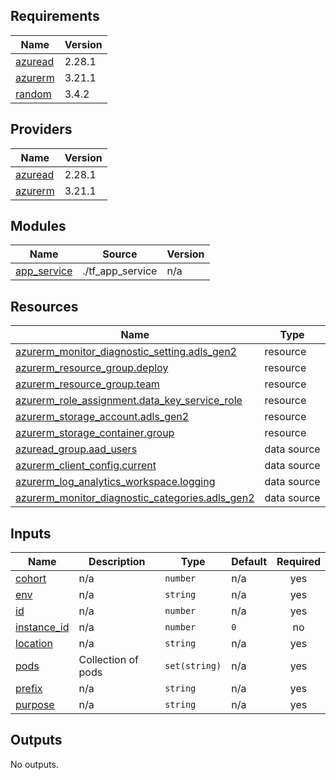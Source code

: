 ## Requirements

| Name | Version |
|------|---------|
| <a name="requirement_azuread"></a> [azuread](#requirement\_azuread) | 2.28.1 |
| <a name="requirement_azurerm"></a> [azurerm](#requirement\_azurerm) | 3.21.1 |
| <a name="requirement_random"></a> [random](#requirement\_random) | 3.4.2 |

## Providers

| Name | Version |
|------|---------|
| <a name="provider_azuread"></a> [azuread](#provider\_azuread) | 2.28.1 |
| <a name="provider_azurerm"></a> [azurerm](#provider\_azurerm) | 3.21.1 |

## Modules

| Name | Source | Version |
|------|--------|---------|
| <a name="module_app_service"></a> [app\_service](#module\_app\_service) | ./tf_app_service | n/a |

## Resources

| Name | Type |
|------|------|
| [azurerm_monitor_diagnostic_setting.adls_gen2](https://registry.terraform.io/providers/hashicorp/azurerm/3.21.1/docs/resources/monitor_diagnostic_setting) | resource |
| [azurerm_resource_group.deploy](https://registry.terraform.io/providers/hashicorp/azurerm/3.21.1/docs/resources/resource_group) | resource |
| [azurerm_resource_group.team](https://registry.terraform.io/providers/hashicorp/azurerm/3.21.1/docs/resources/resource_group) | resource |
| [azurerm_role_assignment.data_key_service_role](https://registry.terraform.io/providers/hashicorp/azurerm/3.21.1/docs/resources/role_assignment) | resource |
| [azurerm_storage_account.adls_gen2](https://registry.terraform.io/providers/hashicorp/azurerm/3.21.1/docs/resources/storage_account) | resource |
| [azurerm_storage_container.group](https://registry.terraform.io/providers/hashicorp/azurerm/3.21.1/docs/resources/storage_container) | resource |
| [azuread_group.aad_users](https://registry.terraform.io/providers/hashicorp/azuread/2.28.1/docs/data-sources/group) | data source |
| [azurerm_client_config.current](https://registry.terraform.io/providers/hashicorp/azurerm/3.21.1/docs/data-sources/client_config) | data source |
| [azurerm_log_analytics_workspace.logging](https://registry.terraform.io/providers/hashicorp/azurerm/3.21.1/docs/data-sources/log_analytics_workspace) | data source |
| [azurerm_monitor_diagnostic_categories.adls_gen2](https://registry.terraform.io/providers/hashicorp/azurerm/3.21.1/docs/data-sources/monitor_diagnostic_categories) | data source |

## Inputs

| Name | Description | Type | Default | Required |
|------|-------------|------|---------|:--------:|
| <a name="input_cohort"></a> [cohort](#input\_cohort) | n/a | `number` | n/a | yes |
| <a name="input_env"></a> [env](#input\_env) | n/a | `string` | n/a | yes |
| <a name="input_id"></a> [id](#input\_id) | n/a | `number` | n/a | yes |
| <a name="input_instance_id"></a> [instance\_id](#input\_instance\_id) | n/a | `number` | `0` | no |
| <a name="input_location"></a> [location](#input\_location) | n/a | `string` | n/a | yes |
| <a name="input_pods"></a> [pods](#input\_pods) | Collection of pods | `set(string)` | n/a | yes |
| <a name="input_prefix"></a> [prefix](#input\_prefix) | n/a | `string` | n/a | yes |
| <a name="input_purpose"></a> [purpose](#input\_purpose) | n/a | `string` | n/a | yes |

## Outputs

No outputs.
